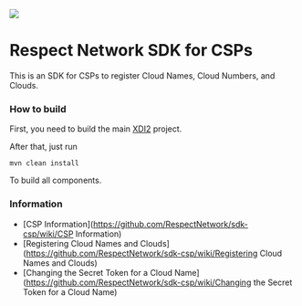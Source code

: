 <img src="http://respectnetwork.github.com/rn-member-graph-service/images/logo.png"><br>

Respect Network SDK for CSPs
============================

This is an SDK for CSPs to register Cloud Names, Cloud Numbers, and Clouds.

### How to build

First, you need to build the main [XDI2](http://github.com/projectdanube/xdi2) project.

After that, just run

    mvn clean install

To build all components.

### Information

* [CSP Information](https://github.com/RespectNetwork/sdk-csp/wiki/CSP Information)
* [Registering Cloud Names and Clouds](https://github.com/RespectNetwork/sdk-csp/wiki/Registering Cloud Names and Clouds)
* [Changing the Secret Token for a Cloud Name](https://github.com/RespectNetwork/sdk-csp/wiki/Changing the Secret Token for a Cloud Name)

